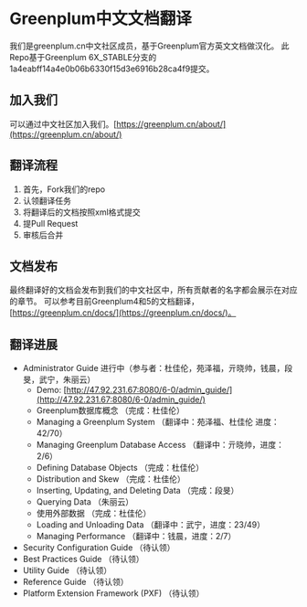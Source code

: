 # Greenplum中文文档翻译
我们是greenplum.cn中文社区成员，基于Greenplum官方英文文档做汉化。
此Repo基于Greenplum 6X_STABLE分支的1a4eabff14a4e0b06b6330f15d3e6916b28ca4f9提交。
## 加入我们
可以通过中文社区加入我们。[https://greenplum.cn/about/](https://greenplum.cn/about/)
## 翻译流程

 1. 首先，Fork我们的repo
 2. 认领翻译任务
 3. 将翻译后的文档按照xml格式提交
 4. 提Pull Request
 5. 审核后合并

## 文档发布
最终翻译好的文档会发布到我们的中文社区中，所有贡献者的名字都会展示在对应的章节。
可以参考目前Greenplum4和5的文档翻译，[https://greenplum.cn/docs/](https://greenplum.cn/docs/)。

## 翻译进展
- Administrator Guide 进行中（参与者：杜佳伦，苑泽福，亓晓帅，钱晨，段旻，武宁，朱丽云）
    - Demo: [http://47.92.231.67:8080/6-0/admin_guide/](http://47.92.231.67:8080/6-0/admin_guide/)
	- Greenplum数据库概念 （完成：杜佳伦）
	- Managing a Greenplum System （翻译中：苑泽福、杜佳伦 进度：42/70）
	- Managing Greenplum Database Access （翻译中：亓晓帅，进度：2/6）
	- Defining Database Objects （完成：杜佳伦）
	- Distribution and Skew （完成：杜佳伦）
	- Inserting, Updating, and Deleting Data （完成：段旻）
	- Querying Data （朱丽云）
	- 使用外部数据 （完成：杜佳伦）
	- Loading and Unloading Data （翻译中：武宁，进度：23/49）
	- Managing Performance （翻译中：钱晨，进度：2/7）
- Security Configuration Guide （待认领）
- Best Practices Guide （待认领）
- Utility Guide （待认领）
- Reference Guide （待认领）
- Platform Extension Framework (PXF) （待认领）
